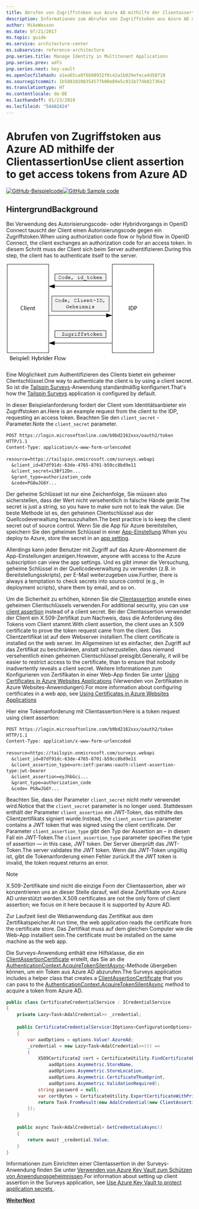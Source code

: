 ```yaml
---
title: Abrufen von Zugriffstoken aus Azure AD mithilfe der Clientassertion
description: Informationen zum Abrufen von Zugriffstoken aus Azure AD mithilfe der Clientassertion.
author: MikeWasson
ms.date: 07/21/2017
ms.topic: guide
ms.service: architecture-center
ms.subservice: reference-architecture
pnp.series.title: Manage Identity in Multitenant Applications
pnp.series.prev: adfs
pnp.series.next: key-vault
ms.openlocfilehash: a1ea65ca8f6b98932f0c42a1b029efeca4d50710
ms.sourcegitcommit: 1b50810208354577b00e89e5c031b774b02736e2
ms.translationtype: HT
ms.contentlocale: de-DE
ms.lasthandoff: 01/23/2019
ms.locfileid: "54482424"
---
```

# <a name="use-client-assertion-to-get-access-tokens-from-azure-ad"></a><span data-ttu-id="7668a-103">Abrufen von Zugriffstoken aus Azure AD mithilfe der Clientassertion</span><span class="sxs-lookup"><span data-stu-id="7668a-103">Use client assertion to get access tokens from Azure AD</span></span>

<span data-ttu-id="7668a-104">[![GitHub](../_images/github.png)-Beispielcode][sample application]</span><span class="sxs-lookup"><span data-stu-id="7668a-104">[![GitHub](../_images/github.png) Sample code][sample application]</span></span>

## <a name="background"></a><span data-ttu-id="7668a-105">Hintergrund</span><span class="sxs-lookup"><span data-stu-id="7668a-105">Background</span></span>

<span data-ttu-id="7668a-106">Bei Verwendung des Autorisierungscode- oder Hybridvorgangs in OpenID Connect tauscht der Client einen Autorisierungscode gegen ein Zugriffstoken.</span><span class="sxs-lookup"><span data-stu-id="7668a-106">When using authorization code flow or hybrid flow in OpenID Connect, the client exchanges an authorization code for an access token.</span></span> <span data-ttu-id="7668a-107">In diesem Schritt muss der Client sich beim Server authentifizieren.</span><span class="sxs-lookup"><span data-stu-id="7668a-107">During this step, the client has to authenticate itself to the server.</span></span>

![Geheimer Clientschlüssel](./images/client-secret.png)

<span data-ttu-id="7668a-109">Eine Möglichkeit zum Authentifizieren des Clients bietet ein geheimer Clientschlüssel.</span><span class="sxs-lookup"><span data-stu-id="7668a-109">One way to authenticate the client is by using a client secret.</span></span> <span data-ttu-id="7668a-110">So ist die [Tailspin Surveys][Surveys]-Anwendung standardmäßig konfiguriert.</span><span class="sxs-lookup"><span data-stu-id="7668a-110">That's how the [Tailspin Surveys][Surveys] application is configured by default.</span></span>

<span data-ttu-id="7668a-111">In dieser Beispielanforderung fordert der Client vom Identitätsanbieter ein Zugriffstoken an.</span><span class="sxs-lookup"><span data-stu-id="7668a-111">Here is an example request from the client to the IDP, requesting an access token.</span></span> <span data-ttu-id="7668a-112">Beachten Sie den `client_secret` -Parameter.</span><span class="sxs-lookup"><span data-stu-id="7668a-112">Note the `client_secret` parameter.</span></span>

```http
POST https://login.microsoftonline.com/b9bd2162xxx/oauth2/token HTTP/1.1
Content-Type: application/x-www-form-urlencoded

resource=https://tailspin.onmicrosoft.com/surveys.webapi
  &client_id=87df91dc-63de-4765-8701-b59cc8bd9e11
  &client_secret=i3Bf12Dn...
  &grant_type=authorization_code
  &code=PG8wJG6Y...
```

<span data-ttu-id="7668a-113">Der geheime Schlüssel ist nur eine Zeichenfolge, Sie müssen also sicherstellen, dass der Wert nicht versehentlich in falsche Hände gerät.</span><span class="sxs-lookup"><span data-stu-id="7668a-113">The secret is just a string, so you have to make sure not to leak the value.</span></span> <span data-ttu-id="7668a-114">Die beste Methode ist es, den geheimen Clientschlüssel aus der Quellcodeverwaltung herauszuhalten.</span><span class="sxs-lookup"><span data-stu-id="7668a-114">The best practice is to keep the client secret out of source control.</span></span> <span data-ttu-id="7668a-115">Wenn Sie die App für Azure bereitstellen, speichern Sie den geheimen Schlüssel in einer [App-Einstellung][configure-web-app].</span><span class="sxs-lookup"><span data-stu-id="7668a-115">When you deploy to Azure, store the secret in an [app setting][configure-web-app].</span></span>

<span data-ttu-id="7668a-116">Allerdings kann jeder Benutzer mit Zugriff auf das Azure-Abonnement die App-Einstellungen anzeigen.</span><span class="sxs-lookup"><span data-stu-id="7668a-116">However, anyone with access to the Azure subscription can view the app settings.</span></span> <span data-ttu-id="7668a-117">Und es gibt immer die Versuchung, geheime Schlüssel in der Quellcodeverwaltung zu verwenden (z.B. in Bereitstellungsskripts), per E-Mail weiterzugeben usw.</span><span class="sxs-lookup"><span data-stu-id="7668a-117">Further, there is always a temptation to check secrets into source control (e.g., in deployment scripts), share them by email, and so on.</span></span>

<span data-ttu-id="7668a-118">Um die Sicherheit zu erhöhen, können Sie die [Clientassertion] anstelle eines geheimen Clientschlüssels verwenden.</span><span class="sxs-lookup"><span data-stu-id="7668a-118">For additional security, you can use [client assertion] instead of a client secret.</span></span> <span data-ttu-id="7668a-119">Bei der Clientassertion verwendet der Client ein X.509-Zertifikat zum Nachweis, dass die Anforderung des Tokens vom Client stammt.</span><span class="sxs-lookup"><span data-stu-id="7668a-119">With client assertion, the client uses an X.509 certificate to prove the token request came from the client.</span></span> <span data-ttu-id="7668a-120">Das Clientzertifikat ist auf dem Webserver installiert.</span><span class="sxs-lookup"><span data-stu-id="7668a-120">The client certificate is installed on the web server.</span></span> <span data-ttu-id="7668a-121">Im Allgemeinen ist es einfacher, den Zugriff auf das Zertifikat zu beschränken, anstatt sicherzustellen, dass niemand versehentlich einen geheimen Clientschlüssel preisgibt.</span><span class="sxs-lookup"><span data-stu-id="7668a-121">Generally, it will be easier to restrict access to the certificate, than to ensure that nobody inadvertently reveals a client secret.</span></span> <span data-ttu-id="7668a-122">Weitere Informationen zum Konfigurieren von Zertifikaten in einer Web-App finden Sie unter [Using Certificates in Azure Websites Applications][using-certs-in-websites] (Verwenden von Zertifikaten in Azure Websites-Anwendungen).</span><span class="sxs-lookup"><span data-stu-id="7668a-122">For more information about configuring certificates in a web app, see [Using Certificates in Azure Websites Applications][using-certs-in-websites]</span></span>

<span data-ttu-id="7668a-123">Hier eine Tokenanforderung mit Clientassertion:</span><span class="sxs-lookup"><span data-stu-id="7668a-123">Here is a token request using client assertion:</span></span>

```http
POST https://login.microsoftonline.com/b9bd2162xxx/oauth2/token HTTP/1.1
Content-Type: application/x-www-form-urlencoded

resource=https://tailspin.onmicrosoft.com/surveys.webapi
  &client_id=87df91dc-63de-4765-8701-b59cc8bd9e11
  &client_assertion_type=urn:ietf:params:oauth:client-assertion-type:jwt-bearer
  &client_assertion=eyJhbGci...
  &grant_type=authorization_code
  &code= PG8wJG6Y...
```

<span data-ttu-id="7668a-124">Beachten Sie, dass der Parameter `client_secret` nicht mehr verwendet wird.</span><span class="sxs-lookup"><span data-stu-id="7668a-124">Notice that the `client_secret` parameter is no longer used.</span></span> <span data-ttu-id="7668a-125">Stattdessen enthält der Parameter `client_assertion` ein JWT-Token, das mithilfe des Clientzertifikats signiert wurde.</span><span class="sxs-lookup"><span data-stu-id="7668a-125">Instead, the `client_assertion` parameter contains a JWT token that was signed using the client certificate.</span></span> <span data-ttu-id="7668a-126">Der Parameter `client_assertion_type` gibt den Typ der Assertion an – in diesen Fall ein JWT-Token.</span><span class="sxs-lookup"><span data-stu-id="7668a-126">The `client_assertion_type` parameter specifies the type of assertion &mdash; in this case, JWT token.</span></span> <span data-ttu-id="7668a-127">Der Server überprüft das JWT-Token.</span><span class="sxs-lookup"><span data-stu-id="7668a-127">The server validates the JWT token.</span></span> <span data-ttu-id="7668a-128">Wenn das JWT-Token ungültig ist, gibt die Tokenanforderung einen Fehler zurück.</span><span class="sxs-lookup"><span data-stu-id="7668a-128">If the JWT token is invalid, the token request returns an error.</span></span>

> [!NOTE]
> <span data-ttu-id="7668a-129">X.509-Zertifikate sind nicht die einzige Form der Clientassertion, aber wir konzentrieren uns an dieser Stelle darauf, weil diese Zertifikate von Azure AD unterstützt werden.</span><span class="sxs-lookup"><span data-stu-id="7668a-129">X.509 certificates are not the only form of client assertion; we focus on it here because it is supported by Azure AD.</span></span>

<span data-ttu-id="7668a-130">Zur Laufzeit liest die Webanwendung das Zertifikat aus dem Zertifikatspeicher.</span><span class="sxs-lookup"><span data-stu-id="7668a-130">At run time, the web application reads the certificate from the certificate store.</span></span> <span data-ttu-id="7668a-131">Das Zertifikat muss auf dem gleichen Computer wie die Web-App installiert sein.</span><span class="sxs-lookup"><span data-stu-id="7668a-131">The certificate must be installed on the same machine as the web app.</span></span>

<span data-ttu-id="7668a-132">Die Surveys-Anwendung enthält eine Hilfsklasse, die ein [ClientAssertionCertificate](/dotnet/api/microsoft.identitymodel.clients.activedirectory.clientassertioncertificate) erstellt, das Sie an die [AuthenticationContext.AcquireTokenSilentAsync](/dotnet/api/microsoft.identitymodel.clients.activedirectory.authenticationcontext.acquiretokensilentasync)-Methode übergeben können, um ein Token aus Azure AD abzurufen.</span><span class="sxs-lookup"><span data-stu-id="7668a-132">The Surveys application includes a helper class that creates a [ClientAssertionCertificate](/dotnet/api/microsoft.identitymodel.clients.activedirectory.clientassertioncertificate) that you can pass to the [AuthenticationContext.AcquireTokenSilentAsync](/dotnet/api/microsoft.identitymodel.clients.activedirectory.authenticationcontext.acquiretokensilentasync) method to acquire a token from Azure AD.</span></span>

```csharp
public class CertificateCredentialService : ICredentialService
{
    private Lazy<Task<AdalCredential>> _credential;

    public CertificateCredentialService(IOptions<ConfigurationOptions> options)
    {
        var aadOptions = options.Value?.AzureAd;
        _credential = new Lazy<Task<AdalCredential>>(() =>
        {
            X509Certificate2 cert = CertificateUtility.FindCertificateByThumbprint(
                aadOptions.Asymmetric.StoreName,
                aadOptions.Asymmetric.StoreLocation,
                aadOptions.Asymmetric.CertificateThumbprint,
                aadOptions.Asymmetric.ValidationRequired);
            string password = null;
            var certBytes = CertificateUtility.ExportCertificateWithPrivateKey(cert, out password);
            return Task.FromResult(new AdalCredential(new ClientAssertionCertificate(aadOptions.ClientId, new X509Certificate2(certBytes, password))));
        });
    }

    public async Task<AdalCredential> GetCredentialsAsync()
    {
        return await _credential.Value;
    }
}
```

<span data-ttu-id="7668a-133">Informationen zum Einrichten einer Clientassertion in der Surveys-Anwendung finden Sie unter [Verwenden von Azure Key Vault zum Schützen von Anwendungsgeheimnissen][key vault].</span><span class="sxs-lookup"><span data-stu-id="7668a-133">For information about setting up client assertion in the Surveys application, see [Use Azure Key Vault to protect application secrets ][key vault].</span></span>

<span data-ttu-id="7668a-134">[**Weiter**][key vault]</span><span class="sxs-lookup"><span data-stu-id="7668a-134">[**Next**][key vault]</span></span>

<!-- links -->

[configure-web-app]: /azure/app-service-web/web-sites-configure/
[azure-management-portal]: https://portal.azure.com
[Clientassertion]: https://tools.ietf.org/html/rfc7521
[client assertion]: https://tools.ietf.org/html/rfc7521
[key vault]: key-vault.md
[Setup-KeyVault]: https://github.com/mspnp/multitenant-saas-guidance/blob/master/scripts/Setup-KeyVault.ps1
[Surveys]: tailspin.md
[using-certs-in-websites]: https://azure.microsoft.com/blog/using-certificates-in-azure-websites-applications/

[sample application]: https://github.com/mspnp/multitenant-saas-guidance
